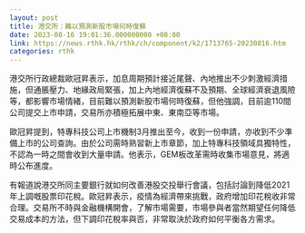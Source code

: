 ```yaml
---
layout: post
title: 港交所：難以預測新股市場何時復蘇
date: 2023-08-16 19:01:36.000000000 +08:00
link: https://news.rthk.hk/rthk/ch/component/k2/1713765-20230816.htm
categories: rthk
---
```


港交所行政總裁歐冠昇表示，加息周期預計接近尾聲、內地推出不少刺激經濟措施，但通脹壓力、地緣政局緊張，加上內地經濟復蘇不及預期、全球經濟衰退風險等，都影響市場情緒，目前難以預測新股市場何時復蘇，但他強調，目前逾110間公司提交上市申請，交易所亦積極拓展中東、東南亞等市場。

歐冠昇提到，特專科技公司上市機制3月推出至今，收到一份申請，亦收到不少準備上市的公司查詢。由於公司需時熟習新上市章節，加上特專科技領域具獨特性，不認為一時之間會收到大量申請。他表示，GEM板改革需時收集市場意見，將適時公布進度。

有報道說港交所同主要銀行就如何改善港股交投舉行會議，包括討論到降低2021年上調嘅股票印花稅。歐冠昇表示，疫情為經濟帶來挑戰，政府增加印花稅收非常合理。交易所不時與金融機構開會，了解市場需要，市場參與者當然期望任何降低交易成本的方法，但下調印花稅率與否，非常取決於政府如何平衡各方需求。
